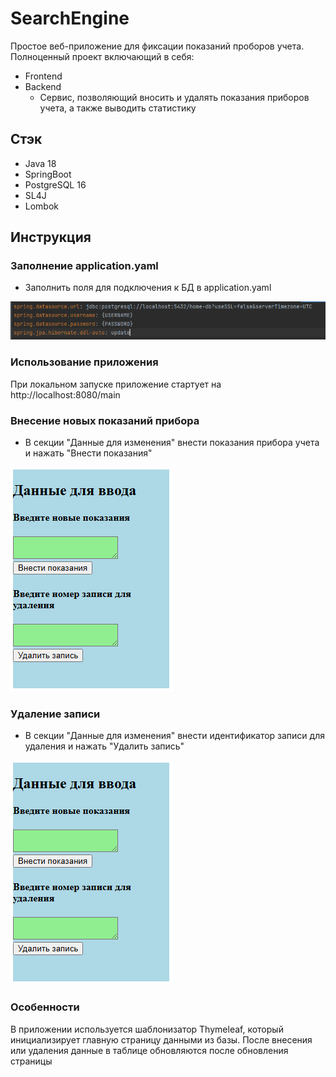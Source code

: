 # SearchEngine

Простое веб-приложение для фиксации показаний проборов учета. Полноценный проект включающий в себя:
* Frontend
* Backend
    * Сервис, позволяющий вносить и удалять показания приборов учета, а также выводить статистику

## Стэк
* Java 18
* SpringBoot
* PostgreSQL 16
* SL4J
* Lombok

## Инструкция
### Заполнение application.yaml
* Заполнить поля для подключения к БД в application.yaml

![img.png](img/img_1.png)

### Использование приложения
При локальном запуске приложение стартует на http://localhost:8080/main

### Внесение новых показаний прибора
* В секции "Данные для изменения" внести показания прибора учета и нажать "Внести показания"

![img.png](img/img.png)

### Удаление записи
* В секции "Данные для изменения" внести идентификатор записи для удаления и нажать "Удалить запись"

![img.png](img/img.png)

### Особенности
В приложении используется шаблонизатор Thymeleaf, который инициализирует главную страницу данными из базы.
После внесения или удаления данные в таблице обновляются после обновления страницы
